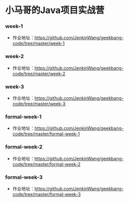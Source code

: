 # 小马哥的Java项目实战营

### week-1 
- 作业地址：https://github.com/JenkinWang/geekbang-code/tree/master/week-1

### week-2
- 作业地址：https://github.com/JenkinWang/geekbang-code/tree/master/week-2

### week-3
- 作业地址：https://github.com/JenkinWang/geekbang-code/tree/master/week-3

### formal-week-1
- 作业地址：https://github.com/JenkinWang/geekbang-code/tree/master/formal-week-1

### formal-week-2
- 作业地址：https://github.com/JenkinWang/geekbang-code/tree/master/formal-week-2

### formal-week-3
- 作业地址：https://github.com/JenkinWang/geekbang-code/tree/master/formal-week-3